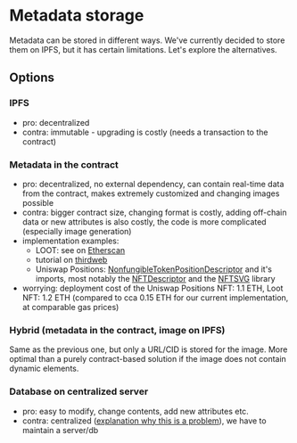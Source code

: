 # Metadata storage

Metadata can be stored in different ways. We've currently decided to store them on IPFS, but it has certain limitations. Let's explore the alternatives.

## Options

### IPFS

- pro: decentralized
- contra: immutable - upgrading is costly (needs a transaction to the contract)

### Metadata in the contract

- pro: decentralized, no external dependency, can contain real-time data from the contract, makes extremely customized and changing images possible
- contra: bigger contract size, changing format is costly, adding off-chain data or new attributes is also costly, the code is more complicated (especially image generation)
- implementation examples:
  - LOOT: see on [Etherscan](https://etherscan.io/address/0xff9c1b15b16263c61d017ee9f65c50e4ae0113d7#code)
  - tutorial on [thirdweb](https://blog.thirdweb.com/guides/how-to-create-on-chain-nfts-with-thirdweb)
  - Uniswap Positions: [NonfungibleTokenPositionDescriptor](https://github.com/Uniswap/v3-periphery/blob/main/contracts/NonfungibleTokenPositionDescriptor.sol) and it's imports, most notably the [NFTDescriptor](https://github.com/Uniswap/v3-periphery/blob/main/contracts/libraries/NFTDescriptor.sol) and the [NFTSVG](https://github.com/Uniswap/v3-periphery/blob/main/contracts/libraries/NFTSVG.sol) library
- worrying: deployment cost of the Uniswap Positions NFT: 1.1 ETH, Loot NFT: 1.2 ETH (compared to cca 0.15 ETH for our current implementation, at comparable gas prices)

### Hybrid (metadata in the contract, image on IPFS)

Same as the previous one, but only a URL/CID is stored for the image. More optimal than a purely contract-based solution if the image does not contain dynamic elements.

### Database on centralized server

- pro: easy to modify, change contents, add new attributes etc.
- contra: centralized ([explanation why this is a problem](https://discord.com/channels/697041998728659035/1103703655728812102/1103967345472450594)), we have to maintain a server/db
